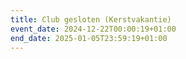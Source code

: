 ```yaml
---
title: Club gesloten (Kerstvakantie)
event_date: 2024-12-22T00:00:19+01:00
end_date: 2025-01-05T23:59:19+01:00
---
```

